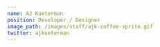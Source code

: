 ```yaml
---
name: AJ Kueterman
position: Developer / Designer
image_path: /images/staff/ajk-coffee-sprite.gif
twitter: ajkueterman
---
```


